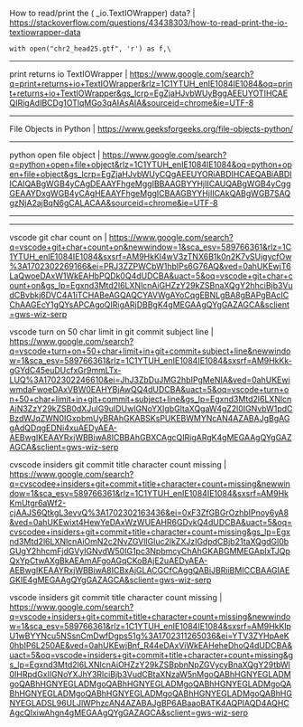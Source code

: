 How to read/print the ( _io.TextIOWrapper) data? | https://stackoverflow.com/questions/43438303/how-to-read-print-the-io-textiowrapper-data

`with open("chr2_head25.gtf", 'r') as f,\`

____

print returns io TextIOWrapper | https://www.google.com/search?q=print+returns+io+TextIOWrapper&rlz=1C1YTUH_enIE1084IE1084&oq=print+returns+io+TextIOWrapper&gs_lcrp=EgZjaHJvbWUyBggAEEUYOTIHCAEQIRigAdIBCDg1OTlqMGo3qAIAsAIA&sourceid=chrome&ie=UTF-8

____

File Objects in Python | https://www.geeksforgeeks.org/file-objects-python/

____

python open file object | https://www.google.com/search?q=python+open+file+object&rlz=1C1YTUH_enIE1084IE1084&oq=python+open+file+object&gs_lcrp=EgZjaHJvbWUyCQgAEEUYORiABDIHCAEQABiABDIICAIQABgWGB4yCAgDEAAYFhgeMggIBBAAGBYYHjIICAUQABgWGB4yCggGEAAYDxgWGB4yCAgHEAAYFhgeMggICBAAGBYYHjIICAkQABgWGB7SAQgzNjA2ajBqN6gCALACAA&sourceid=chrome&ie=UTF-8

____


____

vscode git char count on | https://www.google.com/search?q=vscode+git+char+count+on&newwindow=1&sca_esv=589766361&rlz=1C1YTUH_enIE1084IE1084&sxsrf=AM9HkKl4wV3zTNX6B1k0n2K7vSUjgycfOw%3A1702302269166&ei=PRJ3ZZPWCbW1hbIPs6G76AQ&ved=0ahUKEwjT6LaQwoeDAxW1WkEAHbPQDk0Q4dUDCBA&uact=5&oq=vscode+git+char+count+on&gs_lp=Egxnd3Mtd2l6LXNlcnAiGHZzY29kZSBnaXQgY2hhciBjb3VudCBvbkj6DVC4A1iTCHABeAGQAQCYAVWgAYoCqgEBNLgBA8gBAPgBAcICChAAGEcY1gQYsAPCAgoQIRigARjDBBgK4gMEGAAgQYgGAZAGCA&sclient=gws-wiz-serp

vscode turn on 50 char limit in git commit subject line | https://www.google.com/search?q=vscode+turn+on+50+char+limit+in+git+commit+subject+line&newwindow=1&sca_esv=589766361&rlz=1C1YTUH_enIE1084IE1084&sxsrf=AM9HkKk-gGYdC45euDUcfxGr9mmLTx-LUQ%3A1702302246610&ei=JhJ3ZbDuJMG2hbIPgMeNIA&ved=0ahUKEwiwmdaFwoeDAxVBW0EAHYBjAwQQ4dUDCBA&uact=5&oq=vscode+turn+on+50+char+limit+in+git+commit+subject+line&gs_lp=Egxnd3Mtd2l6LXNlcnAiN3ZzY29kZSB0dXJuIG9uIDUwIGNoYXIgbGltaXQgaW4gZ2l0IGNvbW1pdCBzdWJqZWN0IGxpbmUyBRAhGKABSKsPUKEBWMYNcAN4AZABAJgBgAGgAdQDqgEDNi4xuAEDyAEA-AEBwgIKEAAYRxjWBBiwA8ICBBAhGBXCAgcQIRigARgK4gMEGAAgQYgGAZAGCA&sclient=gws-wiz-serp

cvscode insiders git commit title character count missing | https://www.google.com/search?q=cvscodee+insiders+git+commit+title+character+count+missing&newwindow=1&sca_esv=589766361&rlz=1C1YTUH_enIE1084IE1084&sxsrf=AM9HkKmUtgr6aWf2-cjAAJS6QtkgL3evvQ%3A1702302163436&ei=0xF3ZfGBGrOzhbIPnoy6yA8&ved=0ahUKEwixt4HewYeDAxWzWUEAHR6GDvkQ4dUDCBA&uact=5&oq=cvscodee+insiders+git+commit+title+character+count+missing&gs_lp=Egxnd3Mtd2l6LXNlcnAiOmN2c2NvZGVlIGluc2lkZXJzIGdpdCBjb21taXQgdGl0bGUgY2hhcmFjdGVyIGNvdW50IG1pc3NpbmcyChAhGKABGMMEGApIxTJQpQxYpCtwAXgBkAEAmAFgoAGqCKoBAjE2uAEDyAEA-AEBwgIKEAAYRxjWBBiwA8ICBxAjGLACGCfCAggQABiJBRiiBMICCBAAGIAEGKIE4gMEGAAgQYgGAZAGCA&sclient=gws-wiz-serp

vscode insiders git commit title character count missing | https://www.google.com/search?q=vscode+insiders+git+commit+title+character+count+missing&newwindow=1&sca_esv=589766361&rlz=1C1YTUH_enIE1084IE1084&sxsrf=AM9HkKlpU1wBYYNcu5NSsnCmDwfDgps51g%3A1702311265036&ei=YTV3ZYHpAeK0hbIP6L250AE&ved=0ahUKEwjBnf_R44eDAxViWkEAHeheDhoQ4dUDCBA&uact=5&oq=vscode+insiders+git+commit+title+character+count+missing&gs_lp=Egxnd3Mtd2l6LXNlcnAiOHZzY29kZSBpbnNpZGVycyBnaXQgY29tbWl0IHRpdGxlIGNoYXJhY3RlciBjb3VudCBtaXNzaW5nMgoQABhHGNYEGLADMgoQABhHGNYEGLADMgoQABhHGNYEGLADMgoQABhHGNYEGLADMgoQABhHGNYEGLADMgoQABhHGNYEGLADMgoQABhHGNYEGLADMgoQABhHGNYEGLADSL96ULJlWPhzcAN4AZABAJgBP6ABaaoBATK4AQPIAQD4AQHCAgcQIxiwAhgn4gMEGAAgQYgGAZAGCA&sclient=gws-wiz-serp
